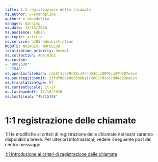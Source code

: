 ```yaml
---
title: 1:1 registrazione delle chiamate
ms.author: v-smandalika
author: v-smandalika
manager: dansimp
ms.date: 12/18/2020
ms.audience: Admin
ms.topic: article
ms.service: o365-administration
ROBOTS: NOINDEX, NOFOLLOW
localization_priority: Normal
ms.collection: Adm_O365
ms.custom:
- "9002530"
- "7648"
ms.openlocfilehash: cab6f1cb79c88ca4fad53dcc8970ca37b507eae3
ms.sourcegitcommit: 2ffdf6096de5608b117c6677d3cd7dd4c23ea024
ms.translationtype: MT
ms.contentlocale: it-IT
ms.lasthandoff: 12/18/2020
ms.locfileid: "49715708"
---
```

# <a name="11-call-recording"></a>1:1 registrazione delle chiamate

1:1 le modifiche ai criteri di registrazione delle chiamate nei team saranno disponibili a breve. Per ulteriori informazioni, vedere il seguente post del centro messaggi:

[1:1 Introduzione ai criteri di registrazione delle chiamate](https://admin.microsoft.com/AdminPortal/Home)
